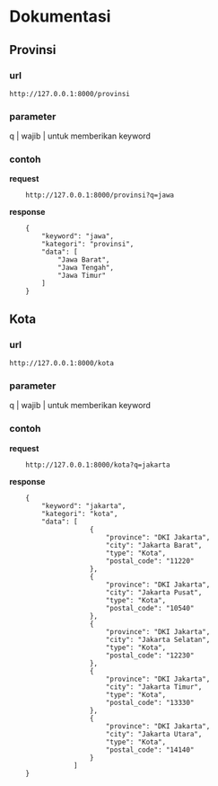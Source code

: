 # Dokumentasi

## Provinsi
### url
``` http://127.0.0.1:8000/provinsi ```
### parameter
q | wajib | untuk memberikan keyword

### contoh
**request**
```
	http://127.0.0.1:8000/provinsi?q=jawa
```
**response**
```
	{
	    "keyword": "jawa",
	    "kategori": "provinsi",
	    "data": [
	        "Jawa Barat",
	        "Jawa Tengah",
	        "Jawa Timur"
	    ]
	}
```

## Kota
### url
``` http://127.0.0.1:8000/kota ```
### parameter
q | wajib | untuk memberikan keyword

### contoh
**request**
```
	http://127.0.0.1:8000/kota?q=jakarta
```
**response**
```
	{
	    "keyword": "jakarta",
	    "kategori": "kota",
	    "data": [
			        {
			            "province": "DKI Jakarta",
			            "city": "Jakarta Barat",
			            "type": "Kota",
			            "postal_code": "11220"
			        },
			        {
			            "province": "DKI Jakarta",
			            "city": "Jakarta Pusat",
			            "type": "Kota",
			            "postal_code": "10540"
			        },
			        {
			            "province": "DKI Jakarta",
			            "city": "Jakarta Selatan",
			            "type": "Kota",
			            "postal_code": "12230"
			        },
			        {
			            "province": "DKI Jakarta",
			            "city": "Jakarta Timur",
			            "type": "Kota",
			            "postal_code": "13330"
			        },
			        {
			            "province": "DKI Jakarta",
			            "city": "Jakarta Utara",
			            "type": "Kota",
			            "postal_code": "14140"
			        }
	    		]
	}
```
